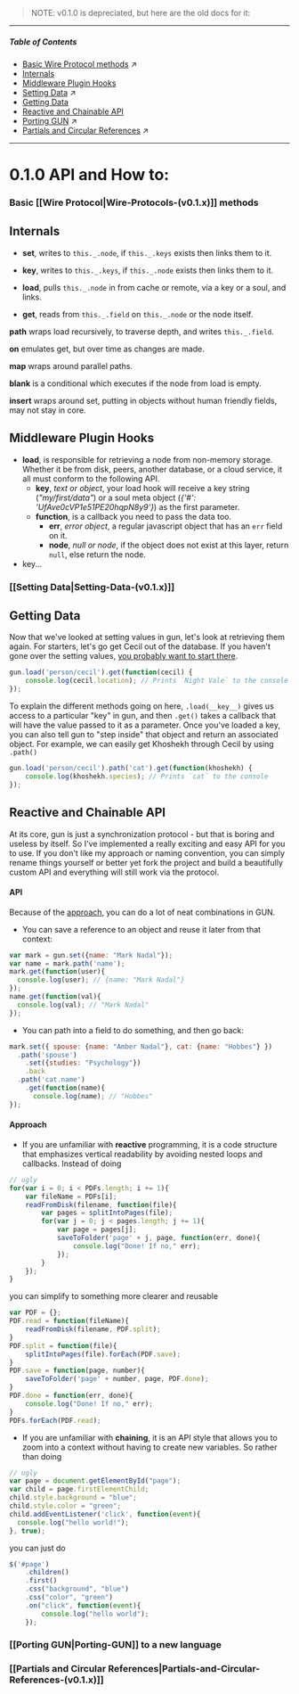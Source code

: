  >NOTE: v0.1.0 is depreciated, but here are the old docs for it:  
---  


##### Table of Contents
 - [Basic Wire Protocol methods](Wire-Protocols-(v0.1.x)) :arrow_upper_right: 
 - [Internals](#Internals)
 - [Middleware Plugin Hooks](#middleware-plugin-hooks)
 - [Setting Data](Setting-Data-(v0.1.x)) :arrow_upper_right: 
 - [Getting Data](#Getting-Data)
 - [Reactive and Chainable API](#Reactive-and-Chainable-API)
 - [Porting GUN](Porting-GUN) :arrow_upper_right: 
 - [Partials and Circular References](Partials-and-Circular-References-(v0.1.x)) :arrow_upper_right: 

--- 


# 0.1.0 API and How to:

### Basic [[Wire Protocol|Wire-Protocols-(v0.1.x)]] methods

## Internals
- **set**, writes to `this._.node`, if `this._.keys` exists then links them to it.
- **key**, writes to `this._.keys`, if `this._.node` exists then links them to it.


- **load**, pulls `this._.node` in from cache or remote, via a key or a soul, and links.
- **get**, reads from `this._.field` on `this._.node` or the node itself.


**path** wraps load recursively, to traverse depth, and writes `this._.field`.

**on** emulates get, but over time as changes are made.

**map** wraps around parallel paths.

**blank** is a conditional which executes if the node from load is empty.

**insert** wraps around set, putting in objects without human friendly fields, may not stay in core.

## Middleware Plugin Hooks
- **load**, is responsible for retrieving a node from non-memory storage. Whether it be from disk, peers, another database, or a cloud service, it all must conform to the following API.
    - **key**, _text or object_, your load hook will receive a key string (_"my/first/data"_) or a soul meta object (_{'#': 'UfAve0cVP1e51PE20hqpN8y9'}_) as the first parameter.
    - **function**, is a callback you need to pass the data too.
        - **err**, _error object_, a regular javascript object that has an `err` field on it.
        - **node**, _null or node_, if the object does not exist at this layer, return `null`, else return the node.
- key...


### [[Setting Data|Setting-Data-(v0.1.x)]]


## Getting Data

Now that we've looked at setting values in gun, let's look at retrieving them again. For starters, let's go get Cecil out of the database. If you haven't gone over the setting values, [you probably want to start there](Setting-Data-(v0.1.x)).

```javascript
gun.load('person/cecil').get(function(cecil) {
    console.log(cecil.location); // Prints `Night Vale` to the console
});
```

To explain the different methods going on here, `.load(__key__)` gives us access to a particular "key" in gun, and then `.get()` takes a callback that will have the value passed to it as a parameter. Once you've loaded a key, you can also tell gun to "step inside" that object and return an associated object. For example, we can easily get Khoshekh through Cecil by using `.path()`

```javascript
gun.load('person/cecil').path('cat').get(function(khoshekh) {
    console.log(khoshekh.species); // Prints `cat` to the console
});
```

## Reactive and Chainable API

At its core, gun is just a synchronization protocol - but that is boring and useless by itself. So I've implemented a really exciting and easy API for you to use. If you don't like my approach or naming convention, you can simply rename things yourself or better yet fork the project and build a beautifully custom API and everything will still work via the protocol.


#### API
Because of the [approach](#approach), you can do a lot of neat combinations in GUN.

 - You can save a reference to an object and reuse it later from that context:
```javascript
var mark = gun.set({name: "Mark Nadal"});
var name = mark.path('name');
mark.get(function(user){
  console.log(user); // {name: "Mark Nadal"}
});
name.get(function(val){
  console.log(val); // "Mark Nadal"
});
```
 - You can path into a field to do something, and then go back:
```javascript
mark.set({ spouse: {name: "Amber Nadal"}, cat: {name: "Hobbes"} })
  .path('spouse')
    .set({studies: "Psychology"})
    .back
  .path('cat.name')
    .get(function(name){
      console.log(name); // "Hobbes"
});
```

#### Approach
- If you are unfamiliar with **reactive** programming, it is a code structure that emphasizes vertical readability by avoiding nested loops and callbacks. Instead of doing
```javascript
// ugly
for(var i = 0; i < PDFs.length; i += 1){
	var fileName = PDFs[i];
	readFromDisk(filename, function(file){
		var pages = splitIntoPages(file);
		for(var j = 0; j < pages.length; j += 1){
			var page = pages[j];
			saveToFolder('page' + j, page, function(err, done){
				console.log("Done! If no," err);
			});
		}
	});
}
```
you can simplify to something more clearer and reusable
```javascript
var PDF = {};
PDF.read = function(fileName){
	readFromDisk(filename, PDF.split);
}
PDF.split = function(file){
	splitIntoPages(file).forEach(PDF.save);
}
PDF.save = function(page, number){
	saveToFolder('page' + number, page, PDF.done);
}
PDF.done = function(err, done){
	console.log("Done! If no," err);
}
PDFs.forEach(PDF.read);
```
- If you are unfamiliar with **chaining**, it is an API style that allows you to zoom into a context without having to create new variables. So rather than doing
```javascript
// ugly
var page = document.getElementById("page");
var child = page.firstElementChild;
child.style.background = "blue";
child.style.color = "green";
child.addEventListener('click', function(event){
  console.log("hello world!");
}, true);
```
you can just do
```javascript
$('#page')
	.children()
	.first()
	.css("background", "blue")
	.css("color", "green")
	.on("click", function(event){
		console.log("hello world");
	});
```


### [[Porting GUN|Porting-GUN]] to a new language


### [[Partials and Circular References|Partials-and-Circular-References-(v0.1.x)]]
